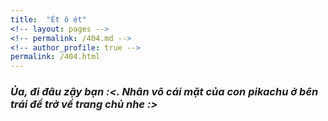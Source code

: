 ```yaml
---
title:  "Ét ô ét"
<!-- layout: pages -->
<!-- permalink: /404.md -->
<!-- author_profile: true -->
permalink: /404.html
---
```


### ***Ủa, đi đâu zậy bạn :<. Nhân vô cái mặt của con pikachu ở bên trái để trở về trang chủ nhe :>***

